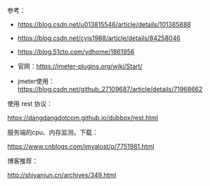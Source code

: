 参考：

- https://blog.csdn.net/u013815546/article/details/101385888

- https://blog.csdn.net/cyjs1988/article/details/84258046

- https://blog.51cto.com/ydhome/1861956

- 官网：https://jmeter-plugins.org/wiki/Start/

- jmeter使用：https://blog.csdn.net/github_27109687/article/details/71968662

使用 rest 协议：

https://dangdangdotcom.github.io/dubbox/rest.html





服务端的cpu、内存监测，下载：

https://www.cnblogs.com/imyalost/p/7751981.html



博客推荐：

http://shiyanjun.cn/archives/349.html

